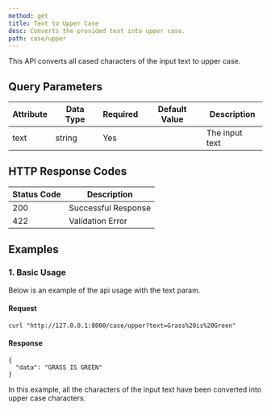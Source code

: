 ```yaml
---
method: get
title: Text to Upper Case
desc: Converts the provided text into upper case.
path: case/upper
---
```


This API converts all cased characters of the input text to upper case.

## Query Parameters

| Attribute | Data Type | Required | Default Value |Description |
| ----------- | ----------- | -----------  | ----------- | ----------- |
| text | string | Yes | | The input text  |

## HTTP Response Codes

| Status Code | Description |
| ----------- | ----------- |
| 200 | Successful Response |
| 422 | Validation Error |

## Examples

### 1. Basic Usage

Below is an example of the api usage with the text param. 

#### Request

```
curl "http://127.0.0.1:8000/case/upper?text=Grass%20is%20Green"
```

#### Response

```
{
  "data": "GRASS IS GREEN"
}
```

In this example, all the characters of the input text have been converted into upper case characters.
